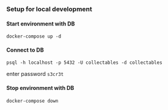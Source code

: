 ### Setup for local development

#### Start environment with DB
```
docker-compose up -d
```

#### Connect to DB
```
psql -h localhost -p 5432 -U collectables -d collectables 
```
enter password `s3cr3t`

#### Stop environment with DB
```
docker-compose down
```
  

